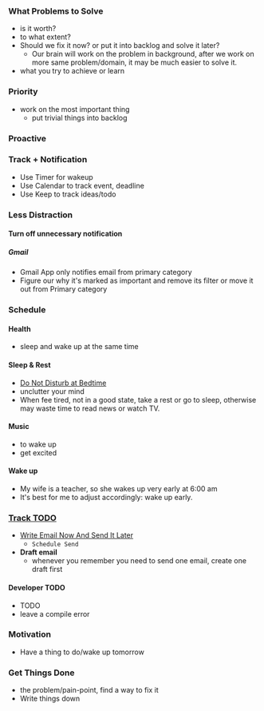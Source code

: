 <style type="text/css">
  .post-body {
    background-color: #336655;
    background-image: url("https://cdn.pixabay.com/photo/2016/07/10/11/55/cat-1507600_960_720.jpg");
    background-repeat: no-repeat;
  }
</style>

### What Problems to Solve
- is it worth?
- to what extent?
- Should we fix it now? or put it into backlog and solve it later?
  - Our brain will work on the problem in background, after we work on more same problem/domain, it may be much easier to solve it.
- what you try to achieve or learn

### Priority
- work on the most important thing
  - put trivial things into backlog

### Proactive

### Track + Notification
- Use Timer for wakeup
- Use Calendar to track event, deadline
- Use Keep to track ideas/todo

### Less Distraction
#### Turn off unnecessary notification
##### Gmail
- Gmail App only notifies email from primary category
- Figure our why it's marked as important and remove its filter or move it out from Primary category

<!-- Uninstall Apple News -->

### Schedule

#### Health
- sleep and wake up at the same time

#### Sleep & Rest
<!-- - better sleep/rest, so we can wake up -->
- [Do Not Disturb at Bedtime](https://www.macrumors.com/how-to/enable-ios-12-bedtime-feature/)
- unclutter your mind
- When fee tired, not in a good state, take a rest or go to sleep, otherwise may waste time to read news or watch TV.

#### Music
- to wake up
- get excited

#### Wake up
- My wife is a teacher, so she wakes up very early at 6:00 am
- It's best for me to adjust accordingly: wake up early.

### [Track TODO](https://blog.ninlabs.com/2013/01/programmer-interrupted/)
- [Write Email Now And Send It Later](https://www.cnet.com/how-to/gmails-scheduling-tool-to-send-emails-later-keeps-you-from-being-an-enormous-jackass/)
  - `Schedule Send`
- **Draft email**
  - whenever you remember you need to send one email, create one draft first

#### Developer TODO
- TODO
- leave a compile error

### Motivation
- Have a thing to do/wake up tomorrow

### Get Things Done
- the problem/pain-point, find a way to fix it
- Write things down
